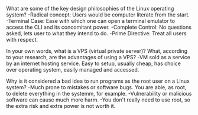 What are some of the key design philosophies of the Linux operating system?
-Radical concept: Users would be computer literate from the start.
-Terminal Case: Ease with which one can open a terminal emulator to access the CLI and its concomitant power.
-Complete Control: No questions asked, lets user to what they intend to do.
-Prime Directive: Treat all users with respect.

In your own words, what is a VPS (virtual private server)? What, according to your research, are the advantages of using a VPS?
-VM sold as a service by an internet hosting service. Easy to setup, usually cheap, has choice over operating system, easily managed and accessed.

Why is it considered a bad idea to run programs as the root user on a Linux system?
-Much prone to mistakes or software bugs. You are able, as root, to delete everything in the systemm, for example.
-Vulnerability or malicious software can cause much more harm.
-You don't really need to use root, so the extra risk and extra power is not worth it.
